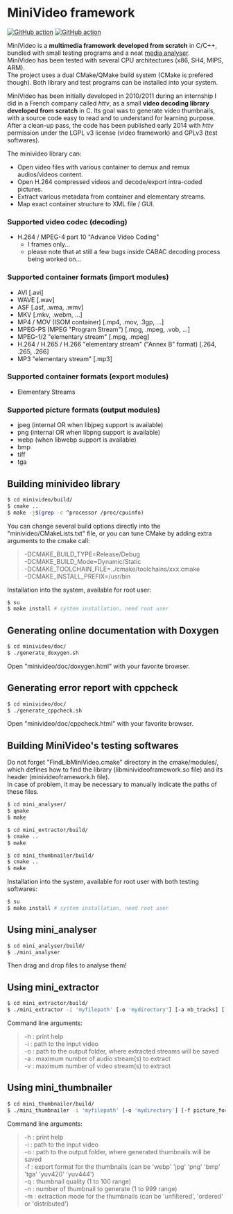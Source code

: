 MiniVideo framework
===================

[![GitHub action](https://img.shields.io/github/actions/workflow/status/emericg/MiniVideo/builds_minivideo.yml?style=flat-square)](https://github.com/emericg/MiniVideo/actions/workflows/builds_minivideo.yml)
[![GitHub action](https://img.shields.io/github/actions/workflow/status/emericg/MiniVideo/builds_minianalyser.yml?style=flat-square)](https://github.com/emericg/MiniVideo/actions/workflows/builds_minianalyser.yml)

MiniVideo is a **multimedia framework developed from scratch** in C/C++, bundled with small testing programs and a neat [media analyser](mini_analyser/).  
MiniVideo has been tested with several CPU architectures (x86, SH4, MIPS, ARM).  
The project uses a dual CMake/QMake build system (CMake is prefered though). Both library and test programs can be installed into your system.  

MiniVideo has been initially developed in 2010/2011 during an internship I did in a French company called *httv*, as a small **video decoding library developed from scratch** in C.
Its goal was to generate video thumbnails, with a source code easy to read and to understand for learning purpose.
After a clean-up pass, the code has been published early 2014 with *httv* permission under the LGPL v3 license (video framework) and GPLv3 (test softwares).  

The minivideo library can:
* Open video files with various container to demux and remux audios/videos content.
* Open H.264 compressed videos and decode/export intra-coded pictures.
* Extract various metadata from container and elementary streams.
* Map exact container structure to XML file / GUI.

### Supported video codec (decoding)
- H.264 / MPEG-4 part 10 "Advance Video Coding"
  - I frames only...
  - please note that at still a few bugs inside CABAC decoding process being worked on...

### Supported container formats (import modules)
- AVI [.avi]
- WAVE [.wav]
- ASF [.asf, .wma, .wmv]
- MKV [.mkv, .webm, ...]
- MP4 / MOV (ISOM container) [.mp4, .mov, .3gp, ...]
- MPEG-PS (MPEG "Program Stream") [.mpg, .mpeg, .vob, ...]
- MPEG-1/2 "elementary stream" [.mpg, .mpeg]
- H.264 / H.265  / H.266 "elementary stream" ("Annex B" format) [.264, .265, .266]
- MP3 "elementary stream" [.mp3]

### Supported container formats (export modules)
- Elementary Streams

### Supported picture formats (output modules)
- jpeg (internal OR when libjpeg support is available)
- png (internal OR when libpng support is available)
- webp (when libwebp support is available)
- bmp
- tiff
- tga


Building minivideo library
--------------------------

```bash
$ cd minivideo/build/
$ cmake ..
$ make -j$(grep -c ^processor /proc/cpuinfo)
```

You can change several build options directly into the "minivideo/CMakeLists.txt" 
file, or you can tune CMake by adding extra arguments to the cmake call:

> -DCMAKE_BUILD_TYPE=Release/Debug  
> -DCMAKE_BUILD_Mode=Dynamic/Static  
> -DCMAKE_TOOLCHAIN_FILE=../cmake/toolchains/xxx.cmake  
> -DCMAKE_INSTALL_PREFIX=/usr/bin  

Installation into the system, available for root user:

```bash
$ su
$ make install # system installation, need root user
```

Generating online documentation with Doxygen
--------------------------------------------

```bash
$ cd minivideo/doc/
$ ./generate_doxygen.sh
```

Open "minivideo/doc/doxygen.html" with your favorite browser.

Generating error report with cppcheck
-------------------------------------

```bash
$ cd minivideo/doc/
$ ./generate_cppcheck.sh
```

Open "minivideo/doc/cppcheck.html" with your favorite browser.

Building MiniVideo's testing softwares
--------------------------------------

Do not forget "FindLibMiniVideo.cmake" directory in the cmake/modules/, which defines
how to find the library (libminivideoframework.so file) and its header (minivideoframework.h file).  
In case of problem, it may be necessary to manually indicate the paths of these files.

```bash
$ cd mini_analyser/
$ qmake
$ make
```

```bash
$ cd mini_extractor/build/
$ cmake ..
$ make
```

```bash
$ cd mini_thumbnailer/build/
$ cmake ..
$ make
```

Installation into the system, available for root user with both testing softwares:

```bash
$ su
$ make install # system installation, need root user
```

Using mini_analyser
-------------------

```bash
$ cd mini_analyser/build/
$ ./mini_analyser
```

Then drag and drop files to analyse them!

Using mini_extractor
--------------------

```bash
$ cd mini_extractor/build/
$ ./mini_extractor -i 'myfilepath' [-o 'mydirectory'] [-a nb_tracks] [-v nb_tracks]
```

Command line arguments:
> -h : print help  
> -i : path to the input video  
> -o : path to the output folder, where extracted streams will be saved  
> -a : maximum number of audio stream(s) to extract  
> -v : maximum number of video stream(s) to extract  

Using mini_thumbnailer
----------------------

```bash
$ cd mini_thumbnailer/build/
$ ./mini_thumbnailer -i 'myfilepath' [-o 'mydirectory'] [-f picture_format] [-q picture_quality] [-n picture_number] [-m picture_extractionmode]
```

Command line arguments:
> -h : print help  
> -i : path to the input video  
> -o : path to the output folder, where generated thumbnails will be saved  
> -f : export format for the thumbnails (can be 'webp' 'jpg' 'png' 'bmp' 'tga' 'yuv420' 'yuv444')  
> -q : thumbnail quality (1 to 100 range)  
> -n : number of thumbnail to generate (1 to 999 range)  
> -m : extraction mode for the thumbnails (can be 'unfiltered', 'ordered' or 'distributed')  
